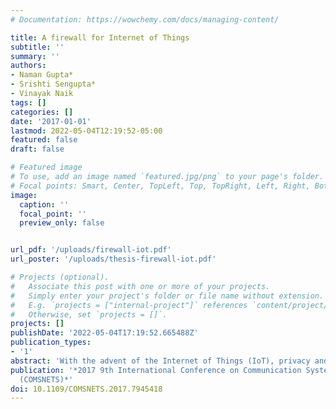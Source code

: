 ```yaml
---
# Documentation: https://wowchemy.com/docs/managing-content/

title: A firewall for Internet of Things
subtitle: ''
summary: ''
authors:
- Naman Gupta*
- Srishti Sengupta*
- Vinayak Naik
tags: []
categories: []
date: '2017-01-01'
lastmod: 2022-05-04T12:19:52-05:00
featured: false
draft: false

# Featured image
# To use, add an image named `featured.jpg/png` to your page's folder.
# Focal points: Smart, Center, TopLeft, Top, TopRight, Left, Right, BottomLeft, Bottom, BottomRight.
image:
  caption: ''
  focal_point: ''
  preview_only: false


url_pdf: '/uploads/firewall-iot.pdf'
url_poster: '/uploads/thesis-firewall-iot.pdf'

# Projects (optional).
#   Associate this post with one or more of your projects.
#   Simply enter your project's folder or file name without extension.
#   E.g. `projects = ["internal-project"]` references `content/project/deep-learning/index.md`.
#   Otherwise, set `projects = []`.
projects: []
publishDate: '2022-05-04T17:19:52.665488Z'
publication_types:
- '1'
abstract: 'With the advent of the Internet of Things (IoT), privacy and security of sensitive data has become a major concern. In general, sensors which are the enablers for IoT, send the sensed data to a cloud database over the internet. The communication to the cloud database may be compromised by an adversary, or the database maybe accessed by a curious database administrator, thereby raising security concerns. To solve this issue, we demonstrate a solution to safeguard IoT devices in a home network scenario from potential attacks. A firewall is set up using a Raspberry Pi as a gateway which secures their communication with the cloud database. Furthermore, we plan to build a location-aware (physical location in the home network scenario) heuristics and a signature based traffic detection dashboard running on the Raspberry Pi, in order to control the IoT devices and log their network behavior.'
publication: '*2017 9th International Conference on Communication Systems and Networks
  (COMSNETS)*'
doi: 10.1109/COMSNETS.2017.7945418
---
```

